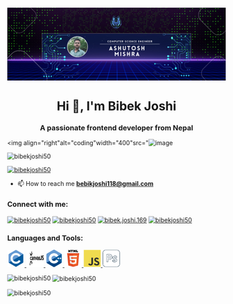 ![logo](https://github.com/Bibekjoshi50/Bibekjoshi50/blob/main/gif.gif)
<h1 align="center">Hi 👋, I'm Bibek Joshi</h1>
<h3 align="center">A passionate frontend developer from  Nepal</h3>

<img align="right"alt="coding"width="400"src="![image](https://github.com/Bibekjoshi50/Bibekjoshi50/assets/152896983/309e1ad7-7eb9-4b38-bba4-9aa3f37e803e)
>
<p align="left"> <img src="https://komarev.com/ghpvc/?username=bibekjoshi50&label=Profile%20views&color=0e75b6&style=flat" alt="bibekjoshi50" /> </p>

<p align="left"> <a href="https://twitter.com/bibekjoshi50" target="blank"><img src="https://img.shields.io/twitter/follow/bibekjoshi50?logo=twitter&style=for-the-badge" alt="bibekjoshi50" /></a> </p>

- 📫 How to reach me **bebikjoshi118@gmail.com**

<h3 align="left">Connect with me:</h3>
<p align="left">
<a href="https://twitter.com/bibekjoshi50" target="blank"><img align="center" src="https://raw.githubusercontent.com/rahuldkjain/github-profile-readme-generator/master/src/images/icons/Social/twitter.svg" alt="bibekjoshi50" height="30" width="40" /></a>
<a href="https://linkedin.com/in/bibekjoshi50" target="blank"><img align="center" src="https://raw.githubusercontent.com/rahuldkjain/github-profile-readme-generator/master/src/images/icons/Social/linked-in-alt.svg" alt="bibekjoshi50" height="30" width="40" /></a>
<a href="https://fb.com/bibek.joshi.169" target="blank"><img align="center" src="https://raw.githubusercontent.com/rahuldkjain/github-profile-readme-generator/master/src/images/icons/Social/facebook.svg" alt="bibek.joshi.169" height="30" width="40" /></a>
<a href="https://instagram.com/bibekjoshi50" target="blank"><img align="center" src="https://raw.githubusercontent.com/rahuldkjain/github-profile-readme-generator/master/src/images/icons/Social/instagram.svg" alt="bibekjoshi50" height="30" width="40" /></a>
</p>

<h3 align="left">Languages and Tools:</h3>
<p align="left"> <a href="https://www.cprogramming.com/" target="_blank" rel="noreferrer"> <img src="https://raw.githubusercontent.com/devicons/devicon/master/icons/c/c-original.svg" alt="c" width="40" height="40"/> </a> <a href="https://canvasjs.com" target="_blank" rel="noreferrer"> <img src="https://raw.githubusercontent.com/Hardik0307/Hardik0307/master/assets/canvasjs-charts.svg" alt="canvasjs" width="40" height="40"/> </a> <a href="https://www.w3schools.com/cpp/" target="_blank" rel="noreferrer"> <img src="https://raw.githubusercontent.com/devicons/devicon/master/icons/cplusplus/cplusplus-original.svg" alt="cplusplus" width="40" height="40"/> </a> <a href="https://www.w3.org/html/" target="_blank" rel="noreferrer"> <img src="https://raw.githubusercontent.com/devicons/devicon/master/icons/html5/html5-original-wordmark.svg" alt="html5" width="40" height="40"/> </a> <a href="https://developer.mozilla.org/en-US/docs/Web/JavaScript" target="_blank" rel="noreferrer"> <img src="https://raw.githubusercontent.com/devicons/devicon/master/icons/javascript/javascript-original.svg" alt="javascript" width="40" height="40"/> </a> <a href="https://www.photoshop.com/en" target="_blank" rel="noreferrer"> <img src="https://raw.githubusercontent.com/devicons/devicon/master/icons/photoshop/photoshop-line.svg" alt="photoshop" width="40" height="40"/> </a> </p>

<p><img align="left" src="https://github-readme-stats.vercel.app/api/top-langs?username=bibekjoshi50&show_icons=true&locale=en&layout=compact" alt="bibekjoshi50" /></p>

<p>&nbsp;<img align="center" src="https://github-readme-stats.vercel.app/api?username=bibekjoshi50&show_icons=true&locale=en" alt="bibekjoshi50" /></p>

<p><img align="center" src="https://github-readme-streak-stats.herokuapp.com/?user=bibekjoshi50&" alt="bibekjoshi50" /></p>
